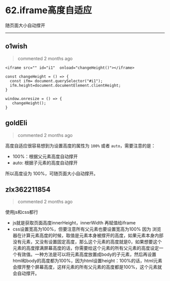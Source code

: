 
 # 62.iframe高度自适应 
 随页面大小自动撑开 
 ***
## o1wish 
 > commented 2 months ago 


```javascrippt
<iframe src="" id="i1"  onload="changeHeight()"></iframe>

const changeHeight = () => {
  const ifm= document.querySelector("#i1"); 
  ifm.height=document.documentElement.clientHeight;
}

window.onresize = () => {  
   changeHeight();  
} 

```
## goldEli 
 > commented 2 months ago 

高度自适应很容易想到为设置高度的属性为 `100%` 或者 `auto`，需要注意的是：

* 100%：根据父元素高度自动撑开
* auto:    根据子元素的高度自动撑开

所以高度设为 100%，可随页面大小自动撑开。
## zlx362211854 
 > commented 2 months ago 

使用js和css都行
* js就是获取页面高度innerHeight，innerWidth 再赋值给iframe
* css设置宽高为100%，但要注意所有父元素也要设置宽高为100%
因为
浏览器在计算元素高度的时候，取值是元素本身被撑开的高度，如果元素本身内部没有元素，又没有设置固定高度，那么这个元素的高度就是0，如果想要这个元素的高度撑满屏幕高度的话，你需要给这个元素的所有父元素的高度设定一个有效值。一种方法是可以将元素高度放置成body的子元素，然后再设置html和body的高度都为100%，因为html设置height：100%的话，html元素会撑开整个屏幕高度，这样元素的所有父元素的高度都是100%，这个元素就会自动撑开。